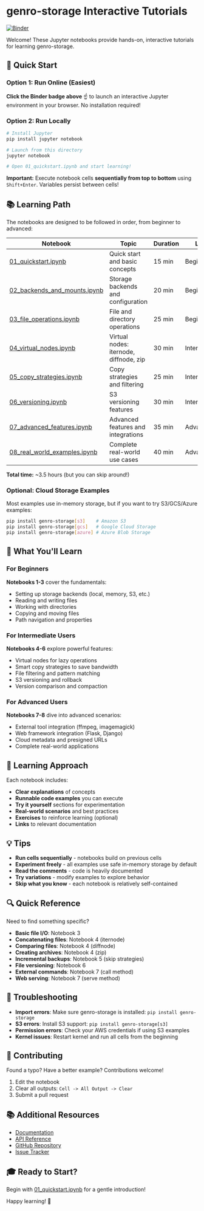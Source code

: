 # genro-storage Interactive Tutorials

[![Binder](https://mybinder.org/badge_logo.svg)](https://mybinder.org/v2/gh/genropy/genro-storage/main?filepath=notebooks)

Welcome! These Jupyter notebooks provide hands-on, interactive tutorials for learning genro-storage.

## 🚀 Quick Start

### Option 1: Run Online (Easiest)

**Click the Binder badge above** ☝️ to launch an interactive Jupyter environment in your browser. No installation required!

### Option 2: Run Locally

```bash
# Install Jupyter
pip install jupyter notebook

# Launch from this directory
jupyter notebook

# Open 01_quickstart.ipynb and start learning!
```

**Important:** Execute notebook cells **sequentially from top to bottom** using `Shift+Enter`. Variables persist between cells!

## 📚 Learning Path

The notebooks are designed to be followed in order, from beginner to advanced:

| Notebook | Topic | Duration | Level |
|----------|-------|----------|-------|
| [01_quickstart.ipynb](01_quickstart.ipynb) | Quick start and basic concepts | 15 min | Beginner |
| [02_backends_and_mounts.ipynb](02_backends_and_mounts.ipynb) | Storage backends and configuration | 20 min | Beginner |
| [03_file_operations.ipynb](03_file_operations.ipynb) | File and directory operations | 25 min | Beginner |
| [04_virtual_nodes.ipynb](04_virtual_nodes.ipynb) | Virtual nodes: iternode, diffnode, zip | 30 min | Intermediate |
| [05_copy_strategies.ipynb](05_copy_strategies.ipynb) | Copy strategies and filtering | 25 min | Intermediate |
| [06_versioning.ipynb](06_versioning.ipynb) | S3 versioning features | 30 min | Intermediate |
| [07_advanced_features.ipynb](07_advanced_features.ipynb) | Advanced features and integrations | 35 min | Advanced |
| [08_real_world_examples.ipynb](08_real_world_examples.ipynb) | Complete real-world use cases | 40 min | Advanced |

**Total time:** ~3.5 hours (but you can skip around!)

### Optional: Cloud Storage Examples

Most examples use in-memory storage, but if you want to try S3/GCS/Azure examples:

```bash
pip install genro-storage[s3]    # Amazon S3
pip install genro-storage[gcs]   # Google Cloud Storage
pip install genro-storage[azure] # Azure Blob Storage
```

## 📖 What You'll Learn

### For Beginners

**Notebooks 1-3** cover the fundamentals:
- Setting up storage backends (local, memory, S3, etc.)
- Reading and writing files
- Working with directories
- Copying and moving files
- Path navigation and properties

### For Intermediate Users

**Notebooks 4-6** explore powerful features:
- Virtual nodes for lazy operations
- Smart copy strategies to save bandwidth
- File filtering and pattern matching
- S3 versioning and rollback
- Version comparison and compaction

### For Advanced Users

**Notebooks 7-8** dive into advanced scenarios:
- External tool integration (ffmpeg, imagemagick)
- Web framework integration (Flask, Django)
- Cloud metadata and presigned URLs
- Complete real-world applications

## 🎯 Learning Approach

Each notebook includes:

- **Clear explanations** of concepts
- **Runnable code examples** you can execute
- **Try it yourself** sections for experimentation
- **Real-world scenarios** and best practices
- **Exercises** to reinforce learning (optional)
- **Links** to relevant documentation

## 💡 Tips

- **Run cells sequentially** - notebooks build on previous cells
- **Experiment freely** - all examples use safe in-memory storage by default
- **Read the comments** - code is heavily documented
- **Try variations** - modify examples to explore behavior
- **Skip what you know** - each notebook is relatively self-contained

## 🔍 Quick Reference

Need to find something specific?

- **Basic file I/O**: Notebook 3
- **Concatenating files**: Notebook 4 (iternode)
- **Comparing files**: Notebook 4 (diffnode)
- **Creating archives**: Notebook 4 (zip)
- **Incremental backups**: Notebook 5 (skip strategies)
- **File versioning**: Notebook 6
- **External commands**: Notebook 7 (call method)
- **Web serving**: Notebook 7 (serve method)

## 🐛 Troubleshooting

- **Import errors**: Make sure genro-storage is installed: `pip install genro-storage`
- **S3 errors**: Install S3 support: `pip install genro-storage[s3]`
- **Permission errors**: Check your AWS credentials if using S3 examples
- **Kernel issues**: Restart kernel and run all cells from the beginning

## 📝 Contributing

Found a typo? Have a better example? Contributions welcome!

1. Edit the notebook
2. Clear all outputs: `Cell -> All Output -> Clear`
3. Submit a pull request

## 📚 Additional Resources

- [Documentation](https://genro-storage.readthedocs.io/)
- [API Reference](../docs/api_reference.rst)
- [GitHub Repository](https://github.com/genropy/genro-storage)
- [Issue Tracker](https://github.com/genropy/genro-storage/issues)

## 🎓 Ready to Start?

Begin with [01_quickstart.ipynb](01_quickstart.ipynb) for a gentle introduction!

Happy learning! 🚀
